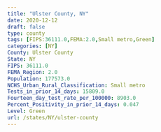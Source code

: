 ```yaml
---
title: "Ulster County, NY"
date: 2020-12-12
draft: false
type: county
tags: [FIPS:36111.0,FEMA:2.0,Small metro,Green]
categories: [NY]
County: Ulster County
State: NY
FIPS: 36111.0
FEMA_Region: 2.0
Population: 177573.0
NCHS_Urban_Rural_Classification: Small metro
Tests_in_prior_14_days: 15809.0
Fourteen_day_test_rate_per_100000: 8903.0
Percent_Positivity_in_prior_14_days: 0.047
Level: Green
url: /states/NY/ulster-county
---
```



